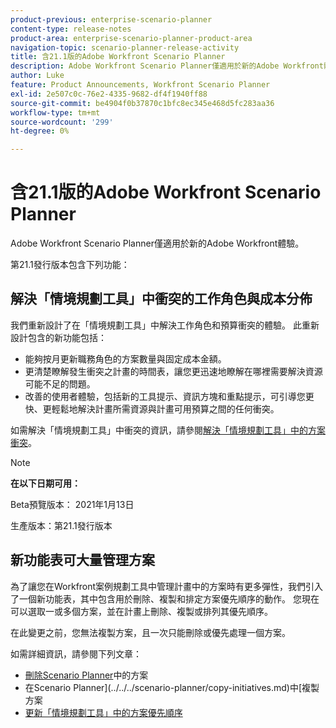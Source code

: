 ```yaml
---
product-previous: enterprise-scenario-planner
content-type: release-notes
product-area: enterprise-scenario-planner-product-area
navigation-topic: scenario-planner-release-activity
title: 含21.1版的Adobe Workfront Scenario Planner
description: Adobe Workfront Scenario Planner僅適用於新的Adobe Workfront體驗。
author: Luke
feature: Product Announcements, Workfront Scenario Planner
exl-id: 2e507c0c-76e2-4335-9682-df4f1940ff88
source-git-commit: be4904f0b37870c1bfc8ec345e468d5fc283aa36
workflow-type: tm+mt
source-wordcount: '299'
ht-degree: 0%

---
```


# 含21.1版的Adobe Workfront Scenario Planner

Adobe Workfront Scenario Planner僅適用於新的Adobe Workfront體驗。

第21.1發行版本包含下列功能：

## 解決「情境規劃工具」中衝突的工作角色與成本分佈

我們重新設計了在「情境規劃工具」中解決工作角色和預算衝突的體驗。 此重新設計包含的新功能包括：

* 能夠按月更新職務角色的方案數量與固定成本金額。
* 更清楚瞭解發生衝突之計畫的時間表，讓您更迅速地瞭解在哪裡需要解決資源可能不足的問題。
* 改善的使用者體驗，包括新的工具提示、資訊方塊和重點提示，可引導您更快、更輕鬆地解決計畫所需資源與計畫可用預算之間的任何衝突。

如需解決「情境規劃工具」中衝突的資訊，請參閱[解決「情境規劃工具」中的方案衝突](../../../scenario-planner/resolve-conflicts-in-sp.md)。

>[!NOTE]
>
>**在以下日期可用：**
>
>Beta預覽版本： 2021年1月13日
>
>生產版本：第21.1發行版本

## 新功能表可大量管理方案

為了讓您在Workfront案例規劃工具中管理計畫中的方案時有更多彈性，我們引入了一個新功能表，其中包含用於刪除、複製和排定方案優先順序的動作。 您現在可以選取一或多個方案，並在計畫上刪除、複製或排列其優先順序。

在此變更之前，您無法複製方案，且一次只能刪除或優先處理一個方案。

如需詳細資訊，請參閱下列文章：

* [刪除Scenario Planner](../../../scenario-planner/delete-initiatives.md)中的方案
* 在Scenario Planner](../../../scenario-planner/copy-initiatives.md)中[複製方案
* [更新「情境規劃工具」中的方案優先順序](../../../scenario-planner/prioritize-initiatives.md)

